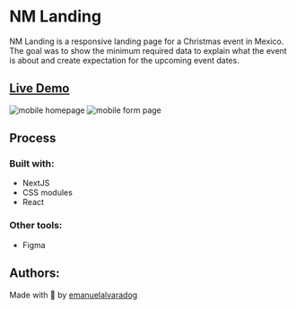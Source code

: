 # NM Landing
NM Landing is a responsive landing page for a Christmas event in Mexico. The goal was to show the minimum required data to explain what the event is about and create expectation for the upcoming event dates.

## [Live Demo](https://www.navidadenlasmontanas.com/)
![mobile homepage](https://lh3.googleusercontent.com/INOFcdP0L9Sf-99zK7nwFtd6uNWE2-CEMfeO7PFvdtKwcyNt4ZK-ZMfYq43yp8oAtLDpBy-Z15X6BdmlD5t2d3_MM81EBVRUv2Ij2QK-NlWy065wuyihAYnF0ia7povY2FZNH8j7l3Fj42n6Vsp3lJT_6_Ee3PwmE5wYSQHdwu7q3VVoSa76RYEtQR0vdOvet23YvTIptbLNs3gH_dOBNvVGqRrANweOCr0Ql6nyJ_JF4gVJHlx7edBQ8TCbLByqk_CAUENGn_BeUYpnUOLV5jHUt20KKm6YtIvdhyXRRNvJsa-5qvi_Q2PofAYvNFBYFavwFX_LGhnGrYZcROzYea1r1PGfVgvkow2TdA7fM-g42l9S8mjV7QmPLp-Zo3-mg8wLNVXa82R-cIarv8OKcfQHkvpvBPp4MMv42g2ikKcSNLqqSKJ91dFOK6tKcrKCspbI01Ju4E2YEB0oe8DXlCLXXJ9Sq3BTG5hSMhMe4ybcU9hrqc85AnpsulOFOcY5AbbwUgbR5XP_yVAoe8F_4e9Pr0f0DM2jO3rYa3Gi4OWABUyBN5Wp_aFPKR1jesMc0bxAPIUREt0wgikLZzHjWOn1LS8-UXLZ21X8bx1QbpeAuBajgul67je5lnmJteCv0bV10rX6BLgXyw81ahNVwWWwjG-3mrzVLCTBaN1cBYY-VVhbnD-W0fUDGM2hmjbC7BbX9hh1gUzHyY3RZ_QmzwA0bb45N4j-7LoRmtHuCrJECgOnNM3f5WMAv1JFqwnEc6XwQhxKixRwlZjybKtMmaRjAl175nATUvAZM8ivAbnJS4r7ICUUSaI0zwRrMgsAEB-ZCJ15f5J9oTWfFPf50_NARl9vvCasJCzvDuH9FxY=w198-h699-no?authuser=0)
![mobile form page](https://lh3.googleusercontent.com/SvWALMvp_-sxm2Xxm91E_T3T1YyGZdYhCdSq0axxIzybfL_34WQcIpn3GDDEvoFBkhvA_k7QZ55tt3xiILn1jiFbafGXG3wFQnKV-Jm9T_RprqRepqxnMPppo8syteisVGsMEOUFZ6NHfyJcNn9YhR-BmYK_1N4_CyItN0V3CPyHIHRs9ea3PdixYIrF-j4UxxnEk_ew-VCMi4Ne8_oMoXtc2x-k58bXcoye0z7JF800YHssC0VTDBMWOjCHyFVbUeRhLGhk1YLJ6q7hHAgfuAS2LyZhqoDFMZ8PMRN2SqM2Duft22kfPQF9F0TKsw6vVnh0dVK4lUBfIcwrLu5cqT4cN6HIYLH4W9dpqGAnnQwdtVkHky9KvMsdOZ5HUXTBd5tLCPcpd-RfH4wQT625VCKjx5WYtgeSr5P55YKZ-IkUd85d2OX3M9lifbxkG93KxA_4hheMb557BrLSn1_RAO9vB7vB8_K_KLubHDoJqNp9nDeL882_aOMZ2_dGs-DMExUbAT6K8dzZz6AbTwf-UpXaZpEJ6LMMDx3ObD8uw_MuVDv3kO1ZzPeDgyuVXzKhAyrwODspst3-lywhKsh6WoBwjiJckTvUus4CHgB7H5YnIw0SJ57h3Hc-ZnfbH7Veh1Xke8TZU0nqdTGuqwZQE-NwVEKxClV7gBUZawRo_jt1HaYpHKYJhtRN6sJr6WBq8UQ60Zcjyf2TewuL-AHbUBCIyy1Ptso4tkfJXm4gjnZZHzVtaP0UM8T4ws8cPsKrIGUo8K9ArYfAhBuGDX0x4_GKvmE8D-pH-s49OtHunA1YxFvPP-QgY-ZPojaOGuya-rk1TK-JZlEeNOhnj6QpgYE3gh_h8QQ-OO_IIop2bTg=w740-h699-no?authuser=0)

## Process
### Built with:
- NextJS
- CSS modules
- React
### Other tools:
- Figma

## Authors:
Made with 💜 by [emanuelalvaradog](https://github.com/emanuelalvaradog)

